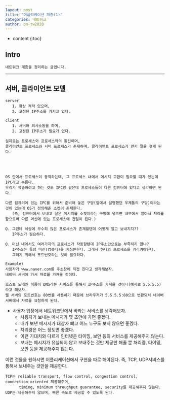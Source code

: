 ```yaml
---
layout: post
title: "어플리케이션 계층(1)"
categories: 네트워크
author: bn-tw2020
---
```

* content
{:toc}


## Intro

```
네트워크 계층을 정리하는 글입니다.
```





---

## 서버, 클라이언트 모델

```
server
   1. 항상 켜져 있으며,
   2. 고정된 IP주소를 가지고 있다.

client
   1. 서버와 의사소통을 하며,
   2. 고정된 IP주소가 필요가 없다.

실제로는 프로세스와 프로세스와의 통신이며,
클라이언트 프로세스와 서버 프로세스가 존재하며, 클라이언트 프로세스가 먼저 말을 걸게 된다.
```
<br><br>

```
OS 안에서 프로세스이 동작하는데, 그 프로세스 내에서 메시지 교환이 필요할 떄가 있는데 IPC라고 부른다.  
우리가 학습하려고 하는 것도 IPC랑 같은데 프로세스들이 다른 컴퓨터에 있다고 생각하면 된다.  

다른 컴퓨터에 있는 IPC를 위해서 준비해 놓은 구멍(앞에서 설명했던 우체통의 구멍)이라는 것이 있는데 OS가 정의해준 소켓이 존재한다.
   (즉, 컴퓨터에서 보내고 싶은 메시지를 소켓이라는 구멍에 넣으면 내부에서 알아서 처리를함으로써 다른 머신에 있는 프로세스에 전달이 된다.)

Q. 그런데 세상에 무수히 많은 프로세스가 존재할텐데 어떻게 알고 보내지지??
   IP주소가 필요하다.

Q. 머신 내에서도 여러가지의 프로세스가 작동할텐데 IP주소만으로는 부족하지 않냐?
   IP주소는 특정 머신(컴퓨터)를 지칭만한다. 그래서 하나의 프로세스를 가리켜야한다.
   그러기 위해서 포트번호라는 것이 필요하다.

Example)
사용자가 www.naver.com를 주소창에 직접 친다고 생각해보자.
네이버 서버에 가서 자료를 가져올 것이다.

호스트 도메인 이름이 DNS라는 서비스를 통해서 IP주소를 가져올 것이다(예시로 5.5.5.5) 라고 해보자.
웹 서버의 포트번호는 80번를 사용하기 때문에 브라우저가 5.5.5.5:80으로 변환되서 네이버 서버에서 자료를 요청하게 된다.
```

* 사용자 입장에서 네트워크단에서 바라는 서비스를 생각해보자.
   * 사용자가 보내는 메시지가 몇 초안에 가면 좋겠다.  
   * 내가 보낸 메시지가 대상자 뺴고 어느 누구도 보지 않으면 좋겠다.  
   * 처리량은 어느 정도면 좋겠다.
   * 이런 기대치와 다르게 인터넷은 타이밍, 보안 등의 서비스를 제공해주지 않는다.  
   * 보내는 메시지가 유실되지 않고 보내주는 것만 제공만 해줄 뿐 처리량, 타이밍, 보안 등을 제공해주지 않는다.

이런 것들을 원하시면 어플리케이션에서 구현을 따로 해야된다. 즉, TCP, UDP서비스를 통해서 보내주는 것만을 제공한다.


```
TCP는 reliable transport, flow control, congestion control, connection-oriented 제공해주며,
      timing, minimum throughput guarantee, security를 제공해주지 않는다.
UDP는 제공해주지 않으며, 빠른 속도로 제공할 수 있도록 된다.
```
